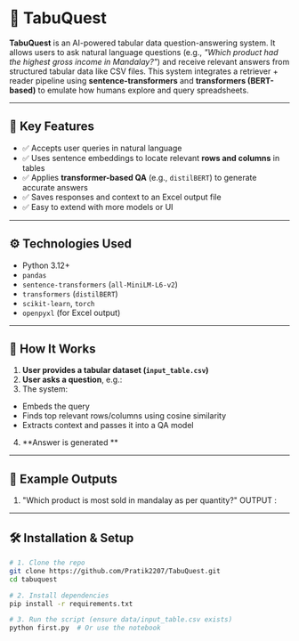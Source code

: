 # 🧠 TabuQuest

**TabuQuest** is an AI-powered tabular data question-answering system. It allows users to ask natural language questions (e.g., *"Which product had the highest gross income in Mandalay?"*) and receive relevant answers from structured tabular data like CSV files. This system integrates a retriever + reader pipeline using **sentence-transformers** and **transformers (BERT-based)** to emulate how humans explore and query spreadsheets.

---

## 📌 Key Features

- ✅ Accepts user queries in natural language  
- ✅ Uses sentence embeddings to locate relevant **rows and columns** in tables  
- ✅ Applies **transformer-based QA** (e.g., `distilBERT`) to generate accurate answers  
- ✅ Saves responses and context to an Excel output file  
- ✅ Easy to extend with more models or UI

------

## ⚙️ Technologies Used

- Python 3.12+
- `pandas`
- `sentence-transformers` (`all-MiniLM-L6-v2`)
- `transformers` (`distilBERT`)
- `scikit-learn`, `torch`
- `openpyxl` (for Excel output)

---

## 🚀 How It Works

1. **User provides a tabular dataset (`input_table.csv`)**  
2. **User asks a question**, e.g.:
3. The system:
- Embeds the query
- Finds top relevant rows/columns using cosine similarity
- Extracts context and passes it into a QA model
4. **Answer is generated **
---

## 🧪 Example Outputs
1. "Which product  is most sold in mandalay as per quantity?"
OUTPUT : 


---

## 🛠️ Installation & Setup

```bash
# 1. Clone the repo
git clone https://github.com/Pratik2207/TabuQuest.git
cd tabuquest

# 2. Install dependencies
pip install -r requirements.txt

# 3. Run the script (ensure data/input_table.csv exists)
python first.py  # Or use the notebook

